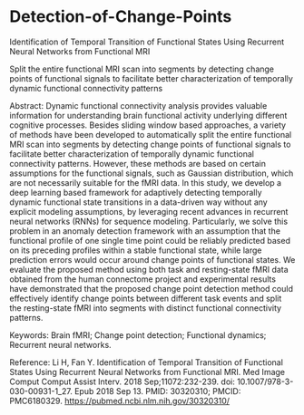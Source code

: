 # Detection-of-Change-Points
Identification of Temporal Transition of Functional States Using Recurrent Neural Networks from Functional MRI

Split the entire functional MRI scan into segments by detecting change points of functional signals to facilitate better characterization of temporally dynamic functional connectivity patterns

Abstract:
Dynamic functional connectivity analysis provides valuable information for understanding brain functional activity underlying different cognitive processes. Besides sliding window based approaches, a variety of methods have been developed to automatically split the entire functional MRI scan into segments by detecting change points of functional signals to facilitate better characterization of temporally dynamic functional connectivity patterns. However, these methods are based on certain assumptions for the functional signals, such as Gaussian distribution, which are not necessarily suitable for the fMRI data. In this study, we develop a deep learning based framework for adaptively detecting temporally dynamic functional state transitions in a data-driven way without any explicit modeling assumptions, by leveraging recent advances in recurrent neural networks (RNNs) for sequence modeling. Particularly, we solve this problem in an anomaly detection framework with an assumption that the functional profile of one single time point could be reliably predicted based on its preceding profiles within a stable functional state, while large prediction errors would occur around change points of functional states. We evaluate the proposed method using both task and resting-state fMRI data obtained from the human connectome project and experimental results have demonstrated that the proposed change point detection method could effectively identify change points between different task events and split the resting-state fMRI into segments with distinct functional connectivity patterns.

Keywords: Brain fMRI; Change point detection; Functional dynamics; Recurrent neural networks.

Reference:
Li H, Fan Y. Identification of Temporal Transition of Functional States Using Recurrent Neural Networks from Functional MRI. Med Image Comput Comput Assist Interv. 2018 Sep;11072:232-239. doi: 10.1007/978-3-030-00931-1_27. Epub 2018 Sep 13. PMID: 30320310; PMCID: PMC6180329. https://pubmed.ncbi.nlm.nih.gov/30320310/
